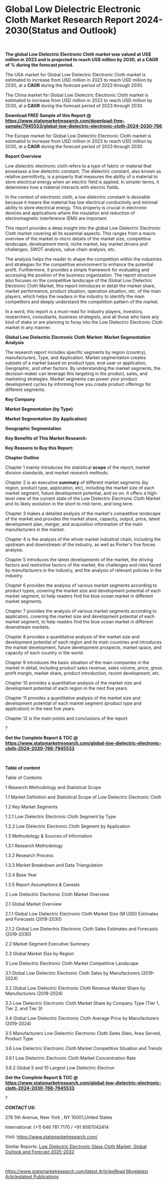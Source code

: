 <h1>Global Low Dielectric Electronic Cloth Market Research Report 2024-2030(Status and Outlook)</h1><br/><p><strong>The global Low Dielectric Electronic Cloth market was valued at US$ million in 2023 and is projected to reach US$ million by 2030, at a <strong>CAGR</strong> of % during the forecast period.</strong></p>
 
 
 
 <p>The USA market for Global Low Dielectric Electronic Cloth market is estimated to increase from USD million in 2023 to reach USD million by 2030, at a <strong>CAGR</strong> during the forecast period of 2023 through 2030.</p>
 
 
 
 <p>The China market for Global Low Dielectric Electronic Cloth market is estimated to increase from USD million in 2023 to reach USD million by 2030, at a <strong>CAGR</strong> during the forecast period of 2023 through 2030.</p>
 
 
 
 <p><strong>Download FREE Sample of this Report @ <a href="https://www.statsmarketresearch.com/download-free-sample/7945533/global-low-dielectric-electronic-cloth-2024-2030-766">https://www.statsmarketresearch.com/download-free-sample/7945533/global-low-dielectric-electronic-cloth-2024-2030-766</a></strong></p>
 
 
 
 <p>The Europe market for Global Low Dielectric Electronic Cloth market is estimated to increase from USD million in 2023 to reach USD million by 2030, at a <strong>CAGR</strong> during the forecast period of 2023 through 2030.</p>
 
 
 
 <p><strong>Report Overview</strong></p>
 
 
 
 <p>Low dielectric electronic cloth refers to a type of fabric or material that possesses a low dielectric constant. The dielectric constant, also known as relative permittivity, is a property that measures the ability of a material to store electrical energy when an electric field is applied. In simpler terms, it determines how a material interacts with electric fields.</p>
 
 
 
 <p>In the context of electronic cloth, a low dielectric constant is desirable because it means the material has low electrical conductivity and minimal ability to store electrical energy. This property is crucial in electronic devices and applications where the insulation and reduction of electromagnetic interference (EMI) are important.</p>
 
 
 
 <p>This report provides a deep insight into the global Low Dielectric Electronic Cloth market covering all its essential aspects. This ranges from a macro overview of the market to micro details of the market size, competitive landscape, development trend, niche market, key market drivers and challenges, SWOT analysis, value chain analysis, etc.</p>
 
 
 
 <p>The analysis helps the reader to shape the competition within the industries and strategies for the competitive environment to enhance the potential profit. Furthermore, it provides a simple framework for evaluating and accessing the position of the business organization. The report structure also focuses on the competitive landscape of the Global Low Dielectric Electronic Cloth Market, this report introduces in detail the market share, market performance, product situation, operation situation, etc. of the main players, which helps the readers in the industry to identify the main competitors and deeply understand the competition pattern of the market.</p>
 
 
 
 <p>In a word, this report is a must-read for industry players, investors, researchers, consultants, business strategists, and all those who have any kind of stake or are planning to foray into the Low Dielectric Electronic Cloth market in any manner.</p>
 
 
 
 <p><strong>Global Low Dielectric Electronic Cloth Market: Market Segmentation Analysis</strong></p>
 
 
 
 <p>The research report includes specific segments by region (country), manufacturers, Type, and Application. Market segmentation creates subsets of a market based on product type, end-user or application, Geographic, and other factors. By understanding the market segments, the decision-maker can leverage this targeting in the product, sales, and marketing strategies. Market segments can power your product development cycles by informing how you create product offerings for different segments.</p>
 
 
 
 <p><strong>Key Company</strong></p>
 
 
 
 <p><strong>Market Segmentation (by Type)</strong></p>
 
 
 
 <p><strong>Market Segmentation (<strong>by Application</strong>)</strong></p>
 
 
 
 <p><strong>Geographic Segmentation</strong></p>
 
 
 
 <p><strong>Key Benefits of This Market Research:</strong></p>
 
 
 
 <p><strong>Key <strong>Reasons to Buy</strong> this Report:</strong></p>
 
 
 
 <p><strong>Chapter Outline</strong></p>
 
 
 
 <p>Chapter 1 mainly introduces the statistical <strong>scope</strong> of the report, market division standards, and market research methods.</p>
 
 
 
 <p>Chapter 2 is an executive <strong>summary</strong> of different market segments (by region, product type, application, etc), including the market size of each market segment, future development potential, and so on. It offers a high-level view of the current state of the Low Dielectric Electronic Cloth Market and its likely evolution in the short to mid-term, and long term.</p>
 
 
 
 <p>Chapter 3 makes a detailed analysis of the market&#39;s competitive landscape of the market and provides the market share, capacity, output, price, latest development plan, merger, and acquisition information of the main manufacturers in the market.</p>
 
 
 
 <p>Chapter 4 is the analysis of the whole market industrial chain, including the upstream and downstream of the industry, as well as Porter&#39;s five forces analysis.</p>
 
 
 
 <p>Chapter 5 introduces the latest developments of the market, the driving factors and restrictive factors of the market, the challenges and risks faced by manufacturers in the industry, and the analysis of relevant policies in the industry.</p>
 
 
 
 <p>Chapter 6 provides the analysis of various market segments according to product types, covering the market size and development potential of each market segment, to help readers find the blue ocean market in different market segments.</p>
 
 
 
 <p>Chapter 7 provides the analysis of various market segments according to application, covering the market size and development potential of each market segment, to help readers find the blue ocean market in different downstream markets.</p>
 
 
 
 <p>Chapter 8 provides a quantitative analysis of the market size and development potential of each region and its main countries and introduces the market development, future development prospects, market space, and capacity of each country in the world.</p>
 
 
 
 <p>Chapter 9 introduces the basic situation of the main companies in the market in detail, including product sales revenue, sales volume, price, gross profit margin, market share, product introduction, recent development, etc.</p>
 
 
 
 <p>Chapter 10 provides a quantitative analysis of the market size and development potential of each region in the next five years.</p>
 
 
 
 <p>Chapter 11 provides a quantitative analysis of the market size and development potential of each market segment (product type and application) in the next five years.</p>
 
 
 
 <p>Chapter 12 is the main points and conclusions of the report.</p>
 
 
 
 <p>? </p>
 
 
 
 <div><b>Get the Complete Report & TOC @ <a href="https://www.statsmarketresearch.com/global-low-dielectric-electronic-cloth-2024-2030-766-7945533">https://www.statsmarketresearch.com/global-low-dielectric-electronic-cloth-2024-2030-766-7945533</a></b></div>
 
 
 
 <p><br />
 
 <b>Table of content</b></p>
 
 
 
 <p>Table of Contents<br />
 
 1 Research Methodology and Statistical Scope<br />
 
 1.1 Market Definition and Statistical Scope of Low Dielectric Electronic Cloth<br />
 
 1.2 Key Market Segments<br />
 
 1.2.1 Low Dielectric Electronic Cloth Segment by Type<br />
 
 1.2.2 Low Dielectric Electronic Cloth Segment by Application<br />
 
 1.3 Methodology & Sources of Information<br />
 
 1.3.1 Research Methodology<br />
 
 1.3.2 Research Process<br />
 
 1.3.3 Market Breakdown and Data Triangulation<br />
 
 1.3.4 Base Year<br />
 
 1.3.5 Report Assumptions & Caveats<br />
 
 2 Low Dielectric Electronic Cloth Market Overview<br />
 
 2.1 Global Market Overview<br />
 
 2.1.1 Global Low Dielectric Electronic Cloth Market Size (M USD) Estimates and Forecasts (2019-2030)<br />
 
 2.1.2 Global Low Dielectric Electronic Cloth Sales Estimates and Forecasts (2019-2030)<br />
 
 2.2 Market Segment Executive Summary<br />
 
 2.3 Global Market Size by Region<br />
 
 3 Low Dielectric Electronic Cloth Market Competitive Landscape<br />
 
 3.1 Global Low Dielectric Electronic Cloth Sales by Manufacturers (2019-2024)<br />
 
 3.2 Global Low Dielectric Electronic Cloth Revenue Market Share by Manufacturers (2019-2024)<br />
 
 3.3 Low Dielectric Electronic Cloth Market Share by Company Type (Tier 1, Tier 2, and Tier 3)<br />
 
 3.4 Global Low Dielectric Electronic Cloth Average Price by Manufacturers (2019-2024)<br />
 
 3.5 Manufacturers Low Dielectric Electronic Cloth Sales Sites, Area Served, Product Type<br />
 
 3.6 Low Dielectric Electronic Cloth Market Competitive Situation and Trends<br />
 
 3.6.1 Low Dielectric Electronic Cloth Market Concentration Rate<br />
 
 3.6.2 Global 5 and 10 Largest Low Dielectric Electron</p>
 
 
 
 <div><b>Get the Complete Report & TOC @ <a href="https://www.statsmarketresearch.com/global-low-dielectric-electronic-cloth-2024-2030-766-7945533">https://www.statsmarketresearch.com/global-low-dielectric-electronic-cloth-2024-2030-766-7945533</a></b></div>
 
 
 
 <p>? </p>
 
 
 
 <p><b>CONTACT US:</b><br />
 
 276 5th Avenue, New York , NY 10001,United States<br />
 
 International: (+1) 646 781 7170 / +91 8087042414<br />
 
 Visit: <a href="https://www.statsmarketresearch.com/">https://www.statsmarketresearch.com/</a><br />
 
 Similar Reports: <a href="https://www.statsmarketresearch.com/global-low-dielectric-electronic-cloth-2024-2030-766-7945533">Low Dielectric Electronic Glass Cloth Market, Global Outlook and Forecast 2025-2032</a><br />
 
 <br />
 
 <a href="https://gyeongbokgung.com">https://www.statsmarketresearch.com/</a><a href="https://hallyeomaritime.com">latest Articles</a><a href="https://jingwansa.com">Read More</a><a href="https://nguoiviet.jp/">latest Articles</a><a href="https://www.intelmarketresearch.com/">latest Publications</a></p>